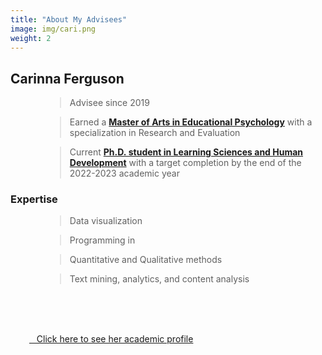 ```yaml
---
title: "About My Advisees"
image: img/cari.png
weight: 2
---
```


## Carinna Ferguson

<div style="padding-left: 55px;">

> Advisee since 2019

> Earned a <b>[Master of Arts in Educational Psychology](https://counselingandlearningsci.wvu.edu/academics/master-educational-psychology)</b> with a specialization in Research and Evaluation

> Current <b>[Ph.D. student in Learning Sciences and Human Development](https://counselingandlearningsci.wvu.edu/academics/lshd-phd)</b> with a target completion by the end of the 2022-2023 academic year

</div>

### Expertise

<div style="padding-left: 55px;">

> Data visualization

> Programming in <i style="color:#3365B3;" class="fab fa-r-project"></i>

> Quantitative and Qualitative methods

> Text mining, analytics, and content analysis

</div>

<br>
<br>
<br>

<div style="padding-left: 30px;">

<a href=/Users/skynet/Documents/WVU/Teaching/GitHub.nosync/iam/content/en/students/cari target='_blank'><i class="fa fa-barcode" role="presentation" aria-label="barcode icon" fill="#3365B3"></i>&nbsp;&nbsp; Click here to see her academic profile</a>

</div>
